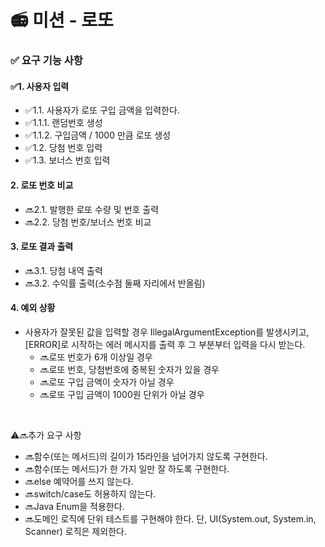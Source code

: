 # 📻 미션 - 로또

### ✅ 요구 기능 사항
#### ✅1. 사용자 입력
- ✅1.1. 사용자가 로또 구입 금액을 입력한다.   
- ✅1.1.1. 랜덤번호 생성
- ✅1.1.2. 구입금액 / 1000 만큼 로또 생성
- ✅1.2. 당첨 번호 입력
- ✅1.3. 보너스 번호 입력

#### 2. 로또 번호 비교
- 🔜2.1. 발행한 로또 수량 및 번호 출력
- 🔜2.2. 당첨 번호/보너스 번호 비교

#### 3. 로또 결과 출력
- 🔜3.1. 당첨 내역 출력
- 🔜3.2. 수익률 출력(소수점 둘째 자리에서 반올림)

#### 4. 예외 상황
- 사용자가 잘못된 값을 입력할 경우 IllegalArgumentException를 발생시키고,[ERROR]로 시작하는 에러 메시지를 출력 후 그 부분부터 입력을 다시 받는다.
    - 🔜로또 번호가 6개 이상일 경우
    - 🔜로또 번호, 당첨번호에 중복된 숫자가 있을 경우
    - 🔜로또 구입 금액이 숫자가 아닐 경우
    - 🔜로또 구입 금액이 1000원 단위가 아닐 경우
    
<br>

⚠️🔜추가 요구 사항
- 🔜함수(또는 메서드)의 길이가 15라인을 넘어가지 않도록 구현한다.
- 🔜함수(또는 메서드)가 한 가지 일만 잘 하도록 구현한다.
- 🔜else 예약어를 쓰지 않는다.
- 🔜switch/case도 허용하지 않는다.
- 🔜Java Enum을 적용한다.
- 🔜도메인 로직에 단위 테스트를 구현해야 한다. 단, UI(System.out, System.in, Scanner) 로직은 제외한다.